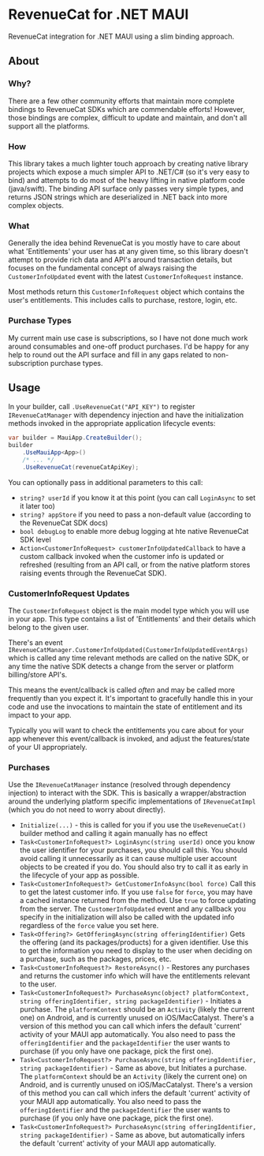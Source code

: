 # RevenueCat for .NET MAUI
RevenueCat integration for .NET MAUI using a slim binding approach.

## About

### Why?
There are a few other community efforts that maintain more complete bindings to RevenueCat SDKs which are commendable efforts!  However, those bindings are complex, difficult to update and maintain, and don't all support all the platforms.

### How
This library takes a much lighter touch approach by creating native library projects which expose a much simpler API to .NET/C# (so it's very easy to bind) and attempts to do most of the heavy lifting in native platform code (java/swift).  The binding API surface only passes very simple types, and returns JSON strings which are deserialized in .NET back into more complex objects.

### What
Generally the idea behind RevenueCat is you mostly have to care about what 'Entitlements' your user has at any given time, so this library doesn't attempt to provide rich data and API's around transaction details, but focuses on the fundamental concept of always raising the `CustomerInfoUpdated` event with the latest `CustomerInfoRequest` instance.

Most methods return this `CustomerInfoRequest` object which contains the user's entitlements.  This includes calls to purchase, restore, login, etc.

### Purchase Types

My current main use case is subscriptions, so I have not done much work around consumables and one-off product purchases.  I'd be happy for any help to round out the API surface and fill in any gaps related to non-subscription purchase types.

## Usage

In your builder, call `.UseRevenueCat("API_KEY")` to register `IRevenueCatManager` with dependency injection and have the initialization methods invoked in the appropriate application lifecycle events:

```csharp
var builder = MauiApp.CreateBuilder();
builder
	.UseMauiApp<App>()
	/* ... */
	.UseRevenueCat(revenueCatApiKey);
```

You can optionally pass in additional parameters to this call:
 - `string? userId` if you know it at this point (you can call `LoginAsync` to set it later too)
 - `string? appStore` if you need to pass a non-default value (according to the RevenueCat SDK docs)
 - `bool debugLog` to enable more debug logging at hte native RevenueCat SDK level 
 - `Action<CustomerInfoRequest> customerInfoUpdatedCallback` to have a custom callback invoked when the customer info is updated or refreshed (resulting from an API call, or from the native platform stores raising events through the RevenueCat SDK).

### CustomerInfoRequest Updates

The `CustomerInfoRequest` object is the main model type which you will use in your app.  This type contains a list of 'Entitlements' and their details which belong to the given user.

There's an event `IRevenueCatManager.CustomerInfoUpdated(CustomerInfoUpdatedEventArgs)` which is called any time relevant methods are called on the native SDK, or any time the native SDK detects a change from the server or platform billing/store API's.

This means the event/callback is called _often_ and may be called more frequently than you expect it.  It's important to gracefully handle this in your code and use the invocations to maintain the state of entitlement and its impact to your app.

Typically you will want to check the entitlements you care about for your app whenever this event/callback is invoked, and adjust the features/state of your UI appropriately.


### Purchases

Use the `IRevenueCatManager` instance (resolved through dependency injection) to interact with the SDK.  This is basically a wrapper/abstraction around the underlying platform specific implementations of `IRevenueCatImpl` (which you do not need to worry about directly).

- `Initialize(...)` - this is called for you if you use the `UseRevenueCat()` builder method and calling it again manually has no effect
- `Task<CustomerInfoRequest?> LoginAsync(string userId)` once you know the user identifier for your purchases, you should call this.  You should avoid calling it unnecessarily as it can cause multiple user account objects to be created if you do.  You should also try to call it as early in the lifecycle of your app as possible.
- `Task<CustomerInfoRequest?> GetCustomerInfoAsync(bool force)` Call this to get the latest customer info.  If you use `false` for `force`, you may have a cached instance returned from the method.  Use `true` to force updating from the server.  The `CustomerInfoUpdated` event and any callback you specify in the initialization will also be called with the updated info regardless of the `force` value you set here.
- `Task<Offering?> GetOfferingAsync(string offeringIdentifier)` Gets the offering (and its packages/products) for a given identifier.  Use this to get the information you need to display to the user when deciding on a purchase, such as the packages, prices, etc.
- `Task<CustomerInfoRequest?> RestoreAsync()` - Restores any purchases and returns the customer info which will have the entitlements relevant to the user.
- `Task<CustomerInfoRequest?> PurchaseAsync(object? platformContext, string offeringIdentifier, string packageIdentifier)` - Initiates a purchase.  The `platformContext` should be an `Activity` (likely the current one) on Android, and is currently unused on iOS/MacCatalyst.  There's a version of this method you can call which infers the default 'current' activity of your MAUI app automatically.  You also need to pass the `offeringIdentifier` and the `packageIdentifier` the user wants to purchase (if you only have one package, pick the first one).
- `Task<CustomerInfoRequest?> PurchaseAsync(string offeringIdentifier, string packageIdentifier)` - Same as above, but Initiates a purchase.  The `platformContext` should be an `Activity` (likely the current one) on Android, and is currently unused on iOS/MacCatalyst.  There's a version of this method you can call which infers the default 'current' activity of your MAUI app automatically.  You also need to pass the `offeringIdentifier` and the `packageIdentifier` the user wants to purchase (if you only have one package, pick the first one).
- `Task<CustomerInfoRequest?> PurchaseAsync(string offeringIdentifier, string packageIdentifier)` - Same as above, but automatically infers the default 'current' activity of your MAUI app automatically.

